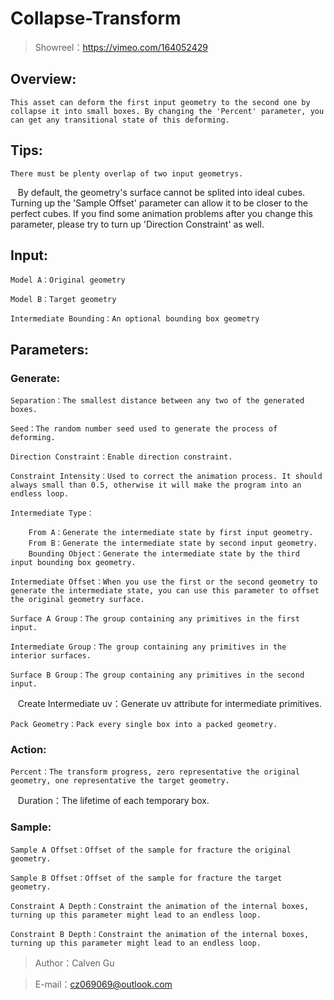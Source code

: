 # Collapse-Transform

> Showreel：https://vimeo.com/164052429

Overview:
-----

    This asset can deform the first input geometry to the second one by collapse it into small boxes. By changing the 'Percent' parameter, you can get any transitional state of this deforming.

Tips:
-----

    There must be plenty overlap of two input geometrys.
    
    By default, the geometry's surface cannot be splited into ideal cubes. Turning up the 'Sample Offset' parameter can allow it to be closer to the perfect cubes. If you find some animation problems after you change this parameter, please try to turn up 'Direction Constraint' as well.

Input:
-----

    Model A：Original geometry

    Model B：Target geometry
    
    Intermediate Bounding：An optional bounding box geometry

Parameters:
-----

### Generate:

    Separation：The smallest distance between any two of the generated boxes.
	
    Seed：The random number seed used to generate the process of deforming.
	
    Direction Constraint：Enable direction constraint.
	
    Constraint Intensity：Used to correct the animation process. It should always small than 0.5, otherwise it will make the program into an endless loop.
	
    Intermediate Type：
	
        From A：Generate the intermediate state by first input geometry.
        From B：Generate the intermediate state by second input geometry.
        Bounding Object：Generate the intermediate state by the third input bounding box geometry.
		
    Intermediate Offset：When you use the first or the second geometry to generate the intermediate state, you can use this parameter to offset the original geometry surface.
	
    Surface A Group：The group containing any primitives in the first input.
	
    Intermediate Group：The group containing any primitives in the interior surfaces.
	
    Surface B Group：The group containing any primitives in the second input.
    
    Create Intermediate uv：Generate uv attribute for intermediate primitives.

    Pack Geometry：Pack every single box into a packed geometry.

### Action:

    Percent：The transform progress, zero representative the original geometry, one representative the target geometry.
	
    Duration：The lifetime of each temporary box.
	
### Sample:

    Sample A Offset：Offset of the sample for fracture the original geometry.
	
    Sample B Offset：Offset of the sample for fracture the target geometry.
	
    Constraint A Depth：Constraint the animation of the internal boxes, turning up this parameter might lead to an endless loop.
	
    Constraint B Depth：Constraint the animation of the internal boxes, turning up this parameter might lead to an endless loop.
	
> Author：Calven Gu

> E-mail：cz069069@outlook.com
